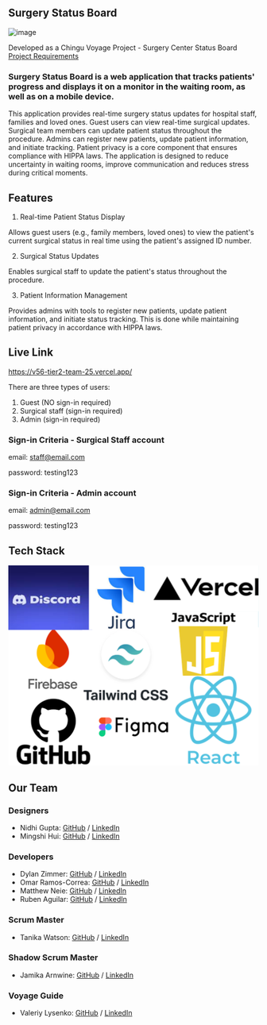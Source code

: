 ## Surgery Status Board
<img width="1887" height="983" alt="image" src="https://github.com/user-attachments/assets/a9b592bc-61dc-492b-b26e-30be1e45e35a" />

Developed as a Chingu Voyage Project - Surgery Center Status Board [Project Requirements](https://github.com/chingu-voyages/voyage-project-surgerystatus)

### Surgery Status Board is a web application that tracks patients' progress and displays it on a monitor in the waiting room, as well as on a mobile device.

This application provides real-time surgery status updates for hospital staff, families and loved ones. Guest users can view real-time surgical updates. Surgical team members can update patient status throughout the procedure. Admins can register new patients, update patient information, and initiate tracking. Patient privacy is a core component that ensures compliance with HIPPA laws. The application is designed to reduce uncertainty in waiting rooms, improve communication and reduces stress during critical moments.


## Features

1. Real-time Patient Status Display

Allows guest users (e.g., family members, loved ones) to view the patient's current surgical status in real time using the patient's assigned ID number.

2. Surgical Status Updates

Enables surgical staff to update the patient's status throughout the procedure.

3. Patient Information Management

Provides admins with tools to register new patients, update patient information, and initiate status tracking. This is done while maintaining patient privacy in accordance with HIPPA laws.

## Live Link
https://v56-tier2-team-25.vercel.app/

There are three types of users:

1. Guest (NO sign-in required)
2. Surgical staff (sign-in required)
3. Admin (sign-in required)

### Sign-in Criteria - Surgical Staff account

email: staff@email.com

password: testing123



### Sign-in Criteria - Admin account
email: admin@email.com

password: testing123

## Tech Stack
![screenshot of canva image of tech stack.](https://github.com/chingu-voyages/V56-tier2-team-25/blob/dev/Tech%20Stack.png)





## Our Team


### Designers
- Nidhi Gupta: [GitHub](https://github.com/Nidh12) / [LinkedIn](https://linkedin.com/in/nidhi-gupta-46423b24/)
- Mingshi Hui: [GitHub](https://github.com/mingshi0821) / [LinkedIn](https://www.linkedin.com/in/mingshi-hui/)

### Developers
- Dylan Zimmer: [GitHub](https://github.com/DylanZimmer) / [LinkedIn](https://www.linkedin.com/in/dylanzimmereads/)
- Omar Ramos-Correa: [GitHub](https://github.com/oramos-correa) / [LinkedIn](https://www.linkedin.com/in/omar-ramos-correa-80a852229)
- Matthew Neie: [GitHub](https://github.com/MatthewNeie) / [LinkedIn](https://linkedin.com/in/matthew-neie)
- Ruben Aguilar: [GitHub](https://github.com/rubenaguilardev) / [LinkedIn](https://www.linkedin.com/in/rubenaguilar-/)

### Scrum Master
- Tanika Watson: [GitHub](https://github.com/twatson07017) / [LinkedIn](https://www.linkedin.com/in/tanika-watson/)

### Shadow Scrum Master
- Jamika Arnwine: [GitHub](https://github.com/msjaydee) / [LinkedIn](https://linkedin.com/in/jamika-arnwine/)

### Voyage Guide
- Valeriy Lysenko: [GitHub](https://github.com/Valeriusdev) / [LinkedIn](https://www.linkedin.com/in/valeriylysenko/)
